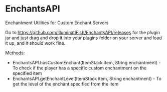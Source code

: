# EnchantsAPI
Enchantment Utilities for Custom Enchant Servers

Go to https://github.com/IlluminatiFish/EnchantsAPI/releases for the plugin jar and 
just drag and drop it into your plugins folder on your server and load it up, 
and it should work fine.


Methods:

  - EnchantsAPI.hasCustomEnchant(ItemStack item, String enchantment) - To check if the player has a specific custom enchantment on the specified item
  - EnchantsAPI.getEnchantLevel(ItemStack item, String enchantment) - To get the level of the enchant specified from the item
